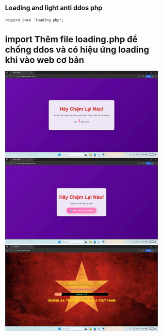 ## Loading and light anti ddos php
``require_once 'loading.php';``
# import Thêm file loading.php để chống ddos và có hiệu ứng loading khi vào web cơ bản
![](1.jpg)
![](2.jpg)
![](3.jpg)

